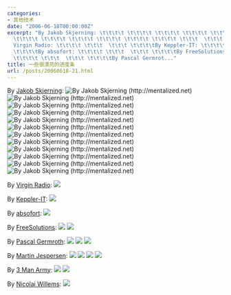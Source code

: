 ```yaml
---
categories:
- 其他技术
date: "2006-06-18T00:00:00Z"
excerpt: "By Jakob Skjerning: \t\t\t\t \t\t\t\t \t\t\t\t \t\t\t\t \t\t\t\t \t\t\t\t
  \t\t\t\t \t\t\t\t \t\t\t\t \t\t\t\t \t\t\t\t \t\t\t\t \t\t\t  \t\t\t \t\t\t\tBy
  Virgin Radio: \t\t\t\t \t\t\t  \t\t\t \t\t\t\tBy Keppler-IT: \t\t\t\t \t\t\t  \t\t\t
  \t\t\t\tBy absofort: \t\t\t\t \t\t\t  \t\t\t \t\t\t\tBy FreeSolutions: \t\t\t\t
  \t\t\t\t \t\t\t  \t\t\t \t\t\t\tBy Pascal Germrot..."
title: 一些很漂亮的进度条
url: /posts/20060618-21.html
---
```

By [Jakob Skjerning][1]: <img border="0" alt="By Jakob Skjerning (http://mentalized.net)" src="http://mentalized.net/activity-indicators/indicators/circle-ball-dark-antialiased.gif" /> <img border="0" alt="By Jakob Skjerning (http://mentalized.net)" src="http://mentalized.net/activity-indicators/indicators/circling-ball-3-frame-fade-black.gif" /> <img border="0" alt="By Jakob Skjerning (http://mentalized.net)" src="http://mentalized.net/activity-indicators/indicators/circling-ball-3-frame-fade-transparent-back-dark-antialiased.gif" /> <img border="0" alt="By Jakob Skjerning (http://mentalized.net)" src="http://mentalized.net/activity-indicators/indicators/circling-ball-black-back.gif" /> <img border="0" alt="By Jakob Skjerning (http://mentalized.net)" src="http://mentalized.net/activity-indicators/indicators/radar-transparent.gif" /> <img border="0" alt="By Jakob Skjerning (http://mentalized.net)" src="http://mentalized.net/activity-indicators/indicators/scanner.gif" /> <img border="0" alt="By Jakob Skjerning (http://mentalized.net)" src="http://mentalized.net/activity-indicators/indicators/kittscanner.gif" /> <img border="0" alt="By Jakob Skjerning (http://mentalized.net)" src="http://mentalized.net/activity-indicators/indicators/circling-squares-with-trail.gif" /> <img border="0" alt="By Jakob Skjerning (http://mentalized.net)" src="http://mentalized.net/activity-indicators/indicators/bouncing_ball.gif" /> <img border="0" alt="By Jakob Skjerning (http://mentalized.net)" src="http://mentalized.net/activity-indicators/indicators/snake_transparent.gif" /> <img border="0" alt="By Jakob Skjerning (http://mentalized.net)" src="http://mentalized.net/activity-indicators/indicators/expanding_circle.gif" /> <img border="0" alt="By Jakob Skjerning (http://mentalized.net)" src="http://mentalized.net/activity-indicators/indicators/hypnotize_out.gif" /> 

By [Virgin Radio][2]: <img border="0" src="http://mentalized.net/activity-indicators/indicators/virgin_radio/refresh.gif" /> 

By [Keppler-IT][3]: <img border="0" src="http://mentalized.net/activity-indicators/indicators/keppler-it/pleasewait.gif" /> 

By [absofort][4]: <img border="0" src="http://mentalized.net/activity-indicators/indicators/absofort/progress.gif" /> 

By [FreeSolutions][5]: <img border="0" src="http://mentalized.net/activity-indicators/indicators/freesolutions/progressBarShort.gif" /> <img border="0" src="http://mentalized.net/activity-indicators/indicators/freesolutions/progressBarLong.gif" /> 

By [Pascal Germroth][6]: <img border="0" src="http://mentalized.net/activity-indicators/indicators/pascal_germroth/indicator.black.gif" /> <img border="0" src="http://mentalized.net/activity-indicators/indicators/pascal_germroth/indicator.white.gif" /> <img border="0" src="http://mentalized.net/activity-indicators/indicators/pascal_germroth/progress.gif" /> 

By [Martin Jespersen][7]: <img border="0" src="http://mentalized.net/activity-indicators/indicators/eyedive/icon_animated_busy.gif" /> <img border="0" src="http://mentalized.net/activity-indicators/indicators/eyedive/icon_animated_busy2.gif" /> <img border="0" src="http://mentalized.net/activity-indicators/indicators/eyedive/icon_animated_busy2_2.gif" /> <img border="0" src="http://mentalized.net/activity-indicators/indicators/eyedive/icon_animated_busy2_2_5.gif" /> 

By [3 Man Army][8]: <img border="0" src="http://mentalized.net/activity-indicators/indicators/3manarmy/3MA_loadingcontent.gif" /> <img border="0" src="http://mentalized.net/activity-indicators/indicators/3manarmy/3MA_processingbar.gif" /> 

By [Nicolai Willems][9]: <img border="0" src="http://mentalized.net/activity-indicators/indicators/pacific-assault/loader.gif" />

 [1]: http://mentalized.net/ "Jakob Skjerning"
 [2]: http://www.virginradio.co.uk/ "Virgin Radio"
 [3]: http://www.keppler-it.de/ "Keppler-IT"
 [4]: http://absofort.de/ "absofort"
 [5]: http://www.freesolutions.com.ar/ "FreeSolutions"
 [6]: mailto:pascal@germroth.name "Pascal Germroth"
 [7]: http://eyedive.com/ "Eyedive"
 [8]: http://3manarmy.com/ "3 Man Army"
 [9]: http://www.pacific-assault.dk/ "Nicolai Willems"